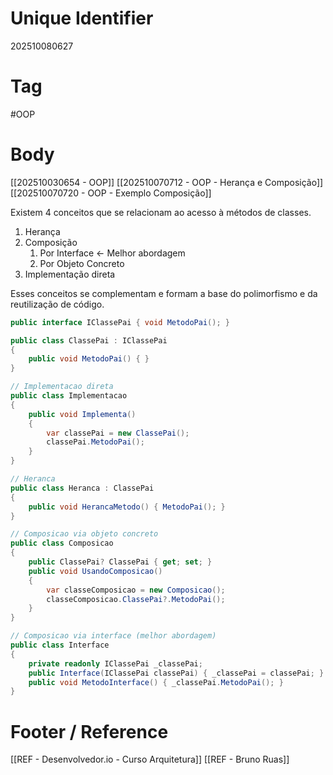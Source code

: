 # Unique Identifier
202510080627

# Tag
#OOP

# Body
[[202510030654 - OOP]]
[[202510070712 - OOP - Herança e Composição]]
[[202510070720 - OOP - Exemplo Composição]]

Existem 4 conceitos que se relacionam ao acesso à métodos de classes.

1. Herança 
2. Composição
	1. Por Interface <- Melhor abordagem
	2. Por Objeto Concreto
3. Implementação direta 

Esses conceitos se complementam e formam a base do polimorfismo e da reutilização de código.

```csharp
public interface IClassePai { void MetodoPai(); }

public class ClassePai : IClassePai
{
    public void MetodoPai() { }
}

// Implementacao direta
public class Implementacao
{
    public void Implementa()
    {
        var classePai = new ClassePai();
        classePai.MetodoPai();
    }
}

// Heranca
public class Heranca : ClassePai
{
    public void HerancaMetodo() { MetodoPai(); }
}

// Composicao via objeto concreto
public class Composicao
{
    public ClassePai? ClassePai { get; set; }
    public void UsandoComposicao()
    {
        var classeComposicao = new Composicao();
        classeComposicao.ClassePai?.MetodoPai();
    }
}

// Composicao via interface (melhor abordagem)
public class Interface
{
    private readonly IClassePai _classePai;
    public Interface(IClassePai classePai) { _classePai = classePai; }
    public void MetodoInterface() { _classePai.MetodoPai(); }
}
```
# Footer / Reference
[[REF - Desenvolvedor.io - Curso Arquitetura]]
[[REF - Bruno Ruas]]